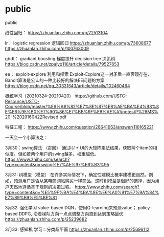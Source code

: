 # public
public

线性回归：
https://zhuanlan.zhihu.com/p/72513104

lr：
logistic regression 逻辑回归
https://zhuanlan.zhihu.com/p/73608677
https://zhuanlan.zhihu.com/p/100763009

gbdt：
gradiant boosting 梯度提升
decision tree 决策树
https://blog.csdn.net/zpalyq110/article/details/79527653

ee：
exploit-explore 利用和探索
Exploit-Explore这一对矛盾一直客观存在，Bandit算法是公认的一种比较好的解决EE问题的方案
https://blog.csdn.net/qq_30331643/article/details/102460464

概统学习（20210324-20210420）
https://github.com/USTC-Resource/USTC-Course/blob/master/%E6%A6%82%E7%8E%87%E8%AE%BA%E4%B8%8E%E6%95%B0%E7%90%86%E7%BB%9F%E8%AE%A1/notes/P%26MS%20-%2020160422Revised.pdf

特征工程：
https://www.zhihu.com/question/28641663/answer/110165221



一天会一个小算法之：

3月30：swing算法 （召回）
      通过I*U * U*I的大矩阵乘法结果，获取两个item的相似度。但如若两个用户的swing越多，权重越低。
      https://www.zhihu.com/search?type=content&q=swing%E7%AE%97%E6%B3%95
      
3月31: 树模型（模型）
      在许多实际情况下，确定性建模比概率建模更自然。例如，预测用户是否从某电商网站购买一样商品，这时树模型是很好的选择，因为用户天然地遵循基于规则的决策过程。
      https://www.zhihu.com/search?type=content&q=%E5%9F%BA%E4%BA%8E%E6%A0%91%E7%9A%84%E7%89%B9%E5%BE%81
      
3月32: 强化学习
      value-based DQN，使用Q-learning来预测value； policy-based DDPG, 沿着梯队方向一点点调整方向直到达到策略最优
      https://zhuanlan.zhihu.com/p/25239682
      
3月33: 感知机
      学习二分类超平面
      https://zhuanlan.zhihu.com/p/25696112







